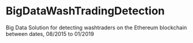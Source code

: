 # BigDataWashTradingDetection
Big Data Solution for detecting washtraders on the Ethereum blockchain between dates, 08/2015 to 01/2019
